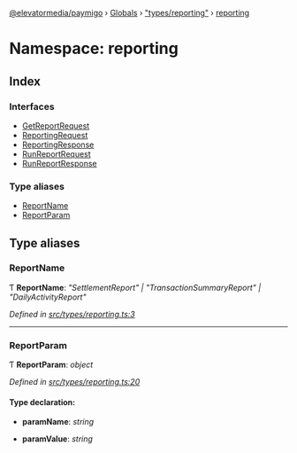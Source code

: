 [@elevatormedia/paymigo](../README.md) › [Globals](../globals.md) › ["types/reporting"](_types_reporting_.md) › [reporting](_types_reporting_.reporting.md)

# Namespace: reporting

## Index

### Interfaces

-   [GetReportRequest](../interfaces/_types_reporting_.reporting.getreportrequest.md)
-   [ReportingRequest](../interfaces/_types_reporting_.reporting.reportingrequest.md)
-   [ReportingResponse](../interfaces/_types_reporting_.reporting.reportingresponse.md)
-   [RunReportRequest](../interfaces/_types_reporting_.reporting.runreportrequest.md)
-   [RunReportResponse](../interfaces/_types_reporting_.reporting.runreportresponse.md)

### Type aliases

-   [ReportName](_types_reporting_.reporting.md#reportname)
-   [ReportParam](_types_reporting_.reporting.md#reportparam)

## Type aliases

### ReportName

Ƭ **ReportName**: _"SettlementReport" | "TransactionSummaryReport" | "DailyActivityReport"_

_Defined in [src/types/reporting.ts:3](https://github.com/ELEVATORmedia/paymigo/blob/02f279b/src/types/reporting.ts#L3)_

---

### ReportParam

Ƭ **ReportParam**: _object_

_Defined in [src/types/reporting.ts:20](https://github.com/ELEVATORmedia/paymigo/blob/02f279b/src/types/reporting.ts#L20)_

#### Type declaration:

-   **paramName**: _string_

-   **paramValue**: _string_
